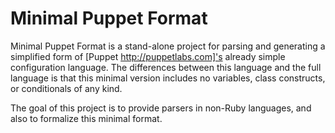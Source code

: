 Minimal Puppet Format
=====================

Minimal Puppet Format is a stand-alone project for parsing and generating
a simplified form of [Puppet http://puppetlabs.com]'s already simple configuration language.
The differences between this language and the full language is that this
minimal version includes no variables, class constructs, or conditionals of
any kind.

The goal of this project is to provide parsers in non-Ruby languages, and
also to formalize this minimal format.
